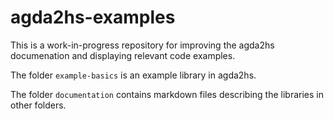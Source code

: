 # agda2hs-examples

This is a work-in-progress repository for improving the agda2hs documenation and displaying relevant code examples.

The folder `example-basics` is an example library in agda2hs.

The folder `documentation` contains markdown files describing the libraries in other folders. 